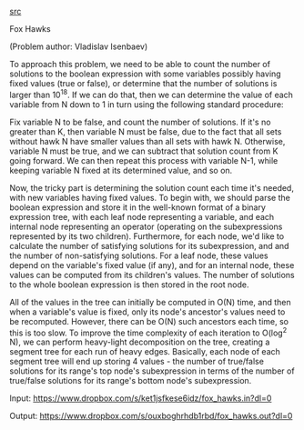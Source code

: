 [src](https://www.facebook.com/notes/facebook-hacker-cup/hacker-cup-final-round-solutions/1080127472003153)

Fox Hawks

(Problem author: Vladislav Isenbaev)

To approach this problem, we need to be able to count the number of solutions to the boolean expression with some variables possibly having fixed values (true or false), or determine that the number of solutions is larger than 10<sup>18</sup>. If we can do that, then we can determine the value of each variable from N down to 1 in turn using the following standard procedure:

Fix variable N to be false, and count the number of solutions. If it's no greater than K, then variable N must be false, due to the fact that all sets without hawk N have smaller values than all sets with hawk N. Otherwise, variable N must be true, and we can subtract that solution count from K going forward. We can then repeat this process with variable N-1, while keeping variable N fixed at its determined value, and so on.

Now, the tricky part is determining the solution count each time it's needed, with new variables having fixed values. To begin with, we should parse the boolean expression and store it in the well-known format of a binary expression tree, with each leaf node representing a variable, and each internal node representing an operator (operating on the subexpressions represented by its two children). Furthermore, for each node, we'd like to calculate the number of satisfying solutions for its subexpression, and and the number of non-satisfying solutions. For a leaf node, these values depend on the variable's fixed value (if any), and for an internal node, these values can be computed from its children's values. The number of solutions to the whole boolean expression is then stored in the root node.

All of the values in the tree can initially be computed in O(N) time, and then when a variable's value is fixed, only its node's ancestor's values need to be recomputed. However, there can be O(N) such ancestors each time, so this is too slow. To improve the time complexity of each iteration to O(log<sup>2</sup> N), we can perform heavy-light decomposition on the tree, creating a segment tree for each run of heavy edges. Basically, each node of each segment tree will end up storing 4 values - the number of true/false solutions for its range's top node's subexpression in terms of the number of true/false solutions for its range's bottom node's subexpression.

Input: https://www.dropbox.com/s/ket1jsfkese6idz/fox_hawks.in?dl=0

Output: https://www.dropbox.com/s/ouxboghrhdb1rbd/fox_hawks.out?dl=0
